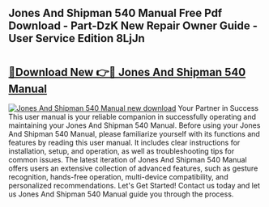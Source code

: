 ## Jones And Shipman 540 Manual Free Pdf Download - Part-DzK New Repair Owner Guide - User Service Edition 8LjJn

# <h2><a href="http://bc32681.oget.top/?id=Jones+And+Shipman+540+Manual">🔗Download New 👉🔴 Jones And Shipman 540 Manual</a></h2>

[![Jones And Shipman 540 Manual new download](https://i.imgur.com/5g1atiW.png)](http://bc32681.oget.top/?id=Jones+And+Shipman+540+Manual)
Your Partner in Success This user manual is your reliable companion in successfully operating and maintaining your Jones And Shipman 540 Manual. Before using your Jones And Shipman 540 Manual, please familiarize yourself with its functions and features by reading this user manual. It includes clear instructions for installation, setup, and operation, as well as troubleshooting tips for common issues. The latest iteration of Jones And Shipman 540 Manual offers users an extensive collection of advanced features, such as gesture recognition, hands-free operation, multi-device compatibility, and personalized recommendations. Let's Get Started! Contact us today and let us Jones And Shipman 540 Manual guide you through the process.
